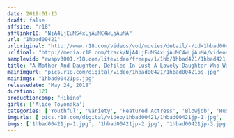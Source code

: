 ```yaml
---
date: 2019-01-13
draft: false
affsite: "r18"
afflinkr18: "NjA4LjEuMS4xLjAuMC4wLjAuMA"
url: "1hbad00421"
urloriginal: "http://www.r18.com/videos/vod/movies/detail/-/id=1hbad00421"
urlfinal: "http://media.r18.com/track/NjA4LjEuMS4xLjAuMC4wLjAuMA/videos/vod/movies/detail/-/id=1hbad00421"
samplevid: "awspv3001.r18.com/litevideo/freepv/1/1hb/1hbad421/1hbad421_dmb_w.mp4"
title: "A Mother And Daughter, Defiled In Lust A Lovely Daughter Who Wants To Help Her Mother, And Willingly Sucks His Cock And Volunteers To Let This Horrible Bastard Defile Her Body Alice Toyonaka"
mainimgurl: "pics.r18.com/digital/video/1hbad00421/1hbad00421ps.jpg"
mainimgs: "1hbad00421ps.jpg"
releasedate: "May 24, 2018"
duration: 121
productioncomp: "Hibino"
girls: ['Alice Toyonaka']
categories: ['Youthful', 'Variety', 'Featured Actress', 'Blowjob', 'Huge Dick - Large Dick', 'Hi-Def']
imgurls: ['pics.r18.com/digital/video/1hbad00421/1hbad00421jp-1.jpg', 'pics.r18.com/digital/video/1hbad00421/1hbad00421jp-2.jpg', 'pics.r18.com/digital/video/1hbad00421/1hbad00421jp-3.jpg', 'pics.r18.com/digital/video/1hbad00421/1hbad00421jp-4.jpg', 'pics.r18.com/digital/video/1hbad00421/1hbad00421jp-5.jpg', 'pics.r18.com/digital/video/1hbad00421/1hbad00421jp-6.jpg', 'pics.r18.com/digital/video/1hbad00421/1hbad00421jp-7.jpg', 'pics.r18.com/digital/video/1hbad00421/1hbad00421jp-8.jpg', 'pics.r18.com/digital/video/1hbad00421/1hbad00421jp-9.jpg', 'pics.r18.com/digital/video/1hbad00421/1hbad00421jp-10.jpg', 'pics.r18.com/digital/video/1hbad00421/1hbad00421jp-11.jpg', 'pics.r18.com/digital/video/1hbad00421/1hbad00421jp-12.jpg', 'pics.r18.com/digital/video/1hbad00421/1hbad00421jp-13.jpg', 'pics.r18.com/digital/video/1hbad00421/1hbad00421jp-14.jpg', 'pics.r18.com/digital/video/1hbad00421/1hbad00421jp-15.jpg', 'pics.r18.com/digital/video/1hbad00421/1hbad00421jp-16.jpg', 'pics.r18.com/digital/video/1hbad00421/1hbad00421jp-17.jpg', 'pics.r18.com/digital/video/1hbad00421/1hbad00421jp-18.jpg', 'pics.r18.com/digital/video/1hbad00421/1hbad00421jp-19.jpg', 'pics.r18.com/digital/video/1hbad00421/1hbad00421jp-20.jpg']
imgs: ['1hbad00421jp-1.jpg', '1hbad00421jp-2.jpg', '1hbad00421jp-3.jpg', '1hbad00421jp-4.jpg', '1hbad00421jp-5.jpg', '1hbad00421jp-6.jpg', '1hbad00421jp-7.jpg', '1hbad00421jp-8.jpg', '1hbad00421jp-9.jpg', '1hbad00421jp-10.jpg', '1hbad00421jp-11.jpg', '1hbad00421jp-12.jpg', '1hbad00421jp-13.jpg', '1hbad00421jp-14.jpg', '1hbad00421jp-15.jpg', '1hbad00421jp-16.jpg', '1hbad00421jp-17.jpg', '1hbad00421jp-18.jpg', '1hbad00421jp-19.jpg', '1hbad00421jp-20.jpg']
---
```

